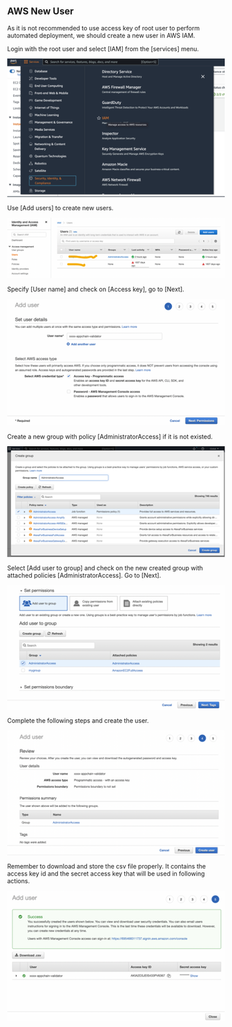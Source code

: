 ## AWS New User

As it is not recommended to use access key of root user to perform automated deployment, we should create a new user in AWS IAM.

Login with the root user and select [IAM] from the [services] menu.

![aws iam](../images/maintain/aws_iam.png)

Use [Add users] to create new users.

![aws iam1](../images/maintain/aws_iam1.png)

Specify [User name] and check on [Access key], go to [Next].

![aws iam2](../images/maintain/aws_iam2.png)

Create a new group with policy [AdministratorAccess] if it is not existed.

![aws iam3](../images/maintain/aws_iam3.png)

Select [Add user to group] and check on the new created group with attached policies [AdministratorAccess]. Go to [Next].

![aws iam4](../images/maintain/aws_iam4.png)

Complete the following steps and create the user.

![aws iam5](../images/maintain/aws_iam5.png)

Remember to download and store the csv file properly. It contains the access key id and the secret access key that will be used in following actions.

![aws iam6](../images/maintain/aws_iam6.png)

